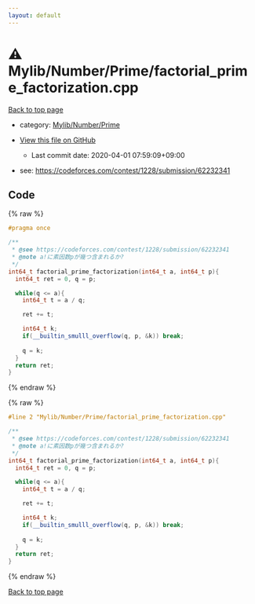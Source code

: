 ```yaml
---
layout: default
---
```


<!-- mathjax config similar to math.stackexchange -->
<script type="text/javascript" async
  src="https://cdnjs.cloudflare.com/ajax/libs/mathjax/2.7.5/MathJax.js?config=TeX-MML-AM_CHTML">
</script>
<script type="text/x-mathjax-config">
  MathJax.Hub.Config({
    TeX: { equationNumbers: { autoNumber: "AMS" }},
    tex2jax: {
      inlineMath: [ ['$','$'] ],
      processEscapes: true
    },
    "HTML-CSS": { matchFontHeight: false },
    displayAlign: "left",
    displayIndent: "2em"
  });
</script>

<script type="text/javascript" src="https://cdnjs.cloudflare.com/ajax/libs/jquery/3.4.1/jquery.min.js"></script>
<script src="https://cdn.jsdelivr.net/npm/jquery-balloon-js@1.1.2/jquery.balloon.min.js" integrity="sha256-ZEYs9VrgAeNuPvs15E39OsyOJaIkXEEt10fzxJ20+2I=" crossorigin="anonymous"></script>
<script type="text/javascript" src="../../../../assets/js/copy-button.js"></script>
<link rel="stylesheet" href="../../../../assets/css/copy-button.css" />


# :warning: Mylib/Number/Prime/factorial_prime_factorization.cpp

<a href="../../../../index.html">Back to top page</a>

* category: <a href="../../../../index.html#26f1f261bc4e83492156752f5caf0111">Mylib/Number/Prime</a>
* <a href="{{ site.github.repository_url }}/blob/master/Mylib/Number/Prime/factorial_prime_factorization.cpp">View this file on GitHub</a>
    - Last commit date: 2020-04-01 07:59:09+09:00


* see: <a href="https://codeforces.com/contest/1228/submission/62232341">https://codeforces.com/contest/1228/submission/62232341</a>


## Code

<a id="unbundled"></a>
{% raw %}
```cpp
#pragma once

/**
 * @see https://codeforces.com/contest/1228/submission/62232341
 * @note a!に素因数pが幾つ含まれるか?
 */
int64_t factorial_prime_factorization(int64_t a, int64_t p){
  int64_t ret = 0, q = p;

  while(q <= a){
    int64_t t = a / q;

    ret += t;

    int64_t k;
    if(__builtin_smulll_overflow(q, p, &k)) break;
    
    q = k;
  }
  return ret;
}

```
{% endraw %}

<a id="bundled"></a>
{% raw %}
```cpp
#line 2 "Mylib/Number/Prime/factorial_prime_factorization.cpp"

/**
 * @see https://codeforces.com/contest/1228/submission/62232341
 * @note a!に素因数pが幾つ含まれるか?
 */
int64_t factorial_prime_factorization(int64_t a, int64_t p){
  int64_t ret = 0, q = p;

  while(q <= a){
    int64_t t = a / q;

    ret += t;

    int64_t k;
    if(__builtin_smulll_overflow(q, p, &k)) break;
    
    q = k;
  }
  return ret;
}

```
{% endraw %}

<a href="../../../../index.html">Back to top page</a>

